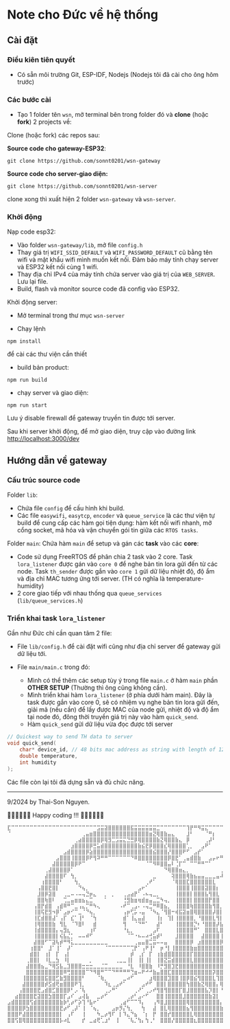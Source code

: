 # Note cho Đức về hệ thống

## Cài đặt

### Điều kiên tiên quyết

- Có sẵn môi trường Git, ESP-IDF, Nodejs (Nodejs tôi đã cài cho ông hôm trước)

### Các bước cài 

- Tạo 1 folder tên `wsn`, mở terminal bên trong folder đó và **clone** (hoặc **fork**) 2 projects về:


Clone (hoặc fork) các repos sau:

**Source code cho gateway-ESP32**:

```shell
git clone https://github.com/sonnt0201/wsn-gateway
```

**Source code cho server-giao diện:**

```shell
git clone https://github.com/sonnt0201/wsn-server
```

clone xong thì xuất hiện 2 folder `wsn-gateway` và `wsn-server`.

### Khởi động

Nạp code esp32:

- Vào folder `wsn-gateway/lib`, mở file `config.h`
- Thay giá trị `WIFI_SSID_DEFAULT` và `WIFI_PASSWORD_DEFAULT` cũ bằng tên wifi và mật khẩu wifi mình muốn kết nối. Đảm bảo máy tính chạy server và ESP32 kết nối cùng 1 wifi.
- Thay địa chỉ IPv4 của máy tính chứa server vào giá trị của `WEB_SERVER`. Lưu lại file.
- Build, flash và monitor source code đã config vào ESP32.

 Khởi động server:

 - Mở terminal trong thư mục `wsn-server`

 - Chạy lệnh 
 
 ```shell
 npm install
 ```

 để cài các thư viện cần thiết

 - build bản product:

 ```shell
npm run build
 ```
- chạy server và giao diện:

```shell
npm run start
```

Lưu ý disable firewall để gateway truyền tin được tới server.

Sau khi server khởi động, để mở giao diện, truy cập vào đường link [http://localhost:3000/dev]()

## Hướng dẫn về gateway

### Cấu trúc source code

Folder `lib`: 
- Chứa file `config` để cấu hình khi build.
- Các file `easywifi`, `easytcp`,  `encoder` và `queue_service` là các thư viện tự build để cung cấp các hàm gọi tiện dụng: hàm kết nối wifi nhanh, mở cổng socket, mã hóa và vận chuyển gói tin giữa các `RTOS tasks`.

Folder `main`: Chứa hàm `main` để setup và gán các **task** vào các **core**:

- Code sử dụng FreeRTOS để phân chia 2 task vào 2 core. Task `lora_listener` được gán vào `core 0` để nghe bản tin lora gửi đến từ các node. Task `th_sender` được gắn vào `core 1` gửi dữ liệu nhiệt độ, độ ẩm và địa chỉ MAC tương ứng tới server. (TH có nghĩa là temperature-humidity)
- 2 core giao tiếp với nhau thống qua `queue_services` (`lib/queue_services.h`)

### Triển khai task `lora_listener`

Gần như Đức chỉ cần quan tâm 2 file:

- File `lib/config.h` để cài đặt wifi cũng như địa chỉ server để gateway gửi dữ liệu tới.

- File `main/main.c` trong đó:
    - Mình có thể thêm các setup tùy ý trong file `main.c` ở hàm `main` phần **OTHER SETUP** (Thường thì ông cũng không cần).
    - Mình triển khai hàm `lora_listener` (ở phía dưới hàm main). Đây là task được gắn vào core 0, sẽ có nhiệm vụ nghe bản tin lora gửi đến, giải mã (nếu cần) để lấy được MAC của node gửi, nhiệt độ và độ ẩm tại node đó, đông thời truyền giá trị này vào hàm `quick_send`.
    - Hàm `quick_send` gửi dữ liệu vừa đọc được tới server

```cpp
// Quickest way to send TH data to server
void quick_send(
    char* device_id, // 48 bits mac address as string with length of 12
    double temperature,
    int humidity
);
```
Các file còn lại tôi đã dựng sẵn và đủ chức năng.

---
9/2024 by Thai-Son Nguyen.

🧑‍💻🧑‍💻🧑‍💻 Happy coding !!! 🧑‍💻🧑‍💻🧑‍💻

```brainfuck
⣏⠉⠉⠉⠉⠉⠉⠉⠉⠉⠉⠉⠉⠉⠉⠉⠉⠉⠉⠉⠉⠉⠉⠉⣩⣭⣽⣿⣿⣿⣿⣿⣿⣯⣭⣭⣭⣭⣭⣭⣉⠉⠉⠉⠉⠉⠉⠉⢹⡟⠛⠻⣭⣍⠉⠉⠉⠉⠉⠉⠉⠉⠉⠉⣩
⠈⠀⠀⠀⠀⠀⠀⠀⠀⠀⠀⠀⠀⠀⠀⠀⠀⠀⠀⠀⢀⣤⣶⣿⣿⣿⣿⣿⣿⣿⣿⣿⣿⣿⣿⣿⣿⣿⣶⣝⢿⣿⣷⣤⣄⠀⠀⠀⣸⠃⠀⠀⠀⠈⠛⡆⠀⠀⠀⠀⠀⠀⣠⠞⠁
⠀⠀⠀⠀⠀⠀⠀⠀⠀⠀⠀⠀⠀⠀⠀⠀⠀⠀⢀⣴⣿⣿⣿⣿⣿⡿⢿⣻⣉⣩⣭⣍⣙⣛⡿⢿⣿⣿⣿⣿⣷⣝⢿⣿⣿⣷⣄⠀⡿⠀⠀⠀⠀⢀⡼⠃⠀⠀⠀⠀⡠⠞⠁⠀⠀
⠀⠀⠀⠀⠀⠀⠀⠀⠀⠀⠀⠀⠀⠀⠀⠀⠀⣰⣿⣿⣿⣿⡿⣛⣥⣾⣿⣿⣿⣿⣿⣿⣿⣿⣿⣷⣮⣟⡿⣿⣿⣿⣎⢿⣿⣿⣿⣿⢁⡀⠀⠀⣠⠟⠁⠀⠀⠀⠀⠀⠀⠀⠀⠀⠀
⠀⠀⠀⠀⠀⠀⠀⠀⠀⠀⠀⠀⠀⠀⠀⣠⣾⣿⣿⣿⣿⡿⣵⣿⣿⣿⣿⣿⣿⣿⣿⣿⣿⣿⣿⣿⣿⣿⣿⣮⣿⣿⣿⡜⣿⣿⣿⠟⠋⠀⣠⡞⠁⠀⠀⠀⠀⠀⣀⣀⠀⠀⠀⠀⠀
⠀⠀⠀⠀⠀⠀⠀⠀⠀⠀⠀⠀⠀⣠⣿⣿⣿⢸⣿⣿⣿⡿⠟⢻⠽⠛⠛⠉⠉⠉⠉⠉⠉⠙⠿⣿⣿⣿⣿⣿⣿⣿⣿⡿⣿⣟⠁⢀⣤⣾⣿⣷⠀⠀⣠⡤⠖⠛⢉⡏⠀⠀⠀⠀⠀
⠀⠀⠀⠀⠀⠀⠀⠀⠀⠀⠀⠀⣼⣿⣿⣿⣿⣿⡿⠟⠉⠀⠀⠀⠀⠀⠀⠀⠀⠀⠀⠀⠀⠀⠀⠀⠀⠈⠉⠻⠿⣿⣿⣤⠇⢈⡏⠉⠀⠉⠉⠛⠛⠉⠁⠀⠀⠀⢸⠇⠀⠀⠀⠀⠀
⠀⠀⠀⠀⠀⠀⠀⠀⠀⠀⢀⣼⣿⣿⣿⣿⡿⠁⠀⠀⠀⠀⠀⠀⠀⠀⠀⠀⠀⠀⠀⠀⠀⠀⠀⠀⠀⠀⠀⠀⠀⠀⠙⢿⣿⣿⣶⣄⡀⠀⠀⠀⠀⠀⠀⠀⠀⢀⣾⠀⠀⠀⠀⠀⠀
⠀⠀⠀⠀⠀⠀⠀⠀⠀⠀⣼⣿⣿⣿⣿⠏⠀⢳⡀⠀⠀⠀⠀⠀⠀⠀⠀⠀⠀⠀⠀⠀⠀⠀⠀⠀⠀⠀⠀⣀⠀⠀⠀⠀⢽⣿⣿⣿⢿⣷⣦⣤⣤⣀⣀⣀⣤⠼⠃⠀⠀⠀⠀⠀⠀
⠀⠀⠀⠀⠀⠀⠀⠀⠀⢰⣿⣿⣿⣿⠃⠀⠀⠀⢳⡀⠀⠀⠀⠀⠀⠀⠀⠀⠀⠀⠀⠀⠀⠀⠀⠀⠀⢀⠞⠁⠀⠀⠀⠀⠈⢿⣿⣿⣏⣿⣿⣿⣿⣿⣿⣇⠀⠀⠀⠀⠀⠀⠀⠀⠀
⠀⠀⠀⠀⠀⠀⠀⠀⢠⣿⣿⣟⣿⡇⠀⠀⠀⠀⠀⠙⢦⡀⠀⠀⠀⠀⠀⠀⠀⠀⠀⠀⠀⠀⠀⣠⠖⠁⠀⠀⠀⠀⠀⠀⠀⢸⣿⣿⣿⢸⣿⣿⣿⣽⣿⣿⡆⠀⠀⠀⠀⠀⠀⠀⠀
⠀⠀⠀⠀⠀⠀⠀⠀⣸⣿⡿⣽⣿⠀⠀⢀⣀⠤⠠⠤⢤⣙⡶⣄⠀⠀⡀⠀⡀⠀⠀⢀⣠⣴⡟⠁⠠⠦⢤⣀⡀⠀⠀⠀⠀⢸⣿⣿⣿⡇⣿⣿⣿⣧⢻⣿⣇⠀⠀⠀⠀⠀⠀⠀⠀
⠀⠀⠀⠀⠀⠀⠀⠀⣿⣿⢷⣿⠇⠀⠀⢉⣀⣤⣶⣶⣦⣄⣉⠀⠀⠀⠁⠀⠀⠀⠀⢘⣻⣷⣶⢶⣾⣶⣤⣀⣉⠳⢤⡀⠀⢸⣿⣿⣿⡇⣿⣿⣿⣿⡟⣿⣿⠀⠀⠀⠀⠀⠀⠀⠀
⠀⠀⠀⠀⠀⠀⠀⢠⣿⡟⣾⣿⠀⢠⣾⠿⠛⠉⣀⢠⣄⡉⠛⠳⢄⠀⠀⠀⠀⠀⠠⠞⠉⢀⣠⠄⠠⢤⣉⠛⠿⣿⣦⡀⠀⢸⣿⣿⣿⢷⣿⣿⣿⣿⣷⢻⣿⡀⠀⠀⠀⠀⠀⠀⠀
⠀⠀⠀⠀⠀⠀⠀⢸⣿⢯⣟⣻⠲⡿⠁⣠⡶⠊⠉⣀⠈⠙⢦⡀⠀⠀⠀⠀⠀⠀⠀⢠⡶⢋⡥⠠⣤⠀⠈⠳⣄⠈⢻⣿⠒⢾⣯⣽⣶⣿⢿⣿⣿⣿⣿⡼⣿⡇⠀⠀⠀⠀⠀⠀⠀
⠀⠀⠀⠀⠀⠀⠀⢸⣏⣾⣿⣿⣼⠁⢠⡏⠀⣎⠁⢸⠃⠀⠈⢳⠀⠀⠀⠀⠀⠀⠀⣾⠁⢸⣄⣤⣼⠀⠀⠀⢸⡆⠀⢹⡇⢸⣿⣿⣿⣿⡀⠘⣿⣿⣿⣇⢻⡇⠀⠀⠀⠀⠀⠀⠀
⠀⠀⠀⠀⠀⠀⠀⢸⢿⣿⣿⣿⣷⠀⢻⣇⠀⠈⠹⣿⠇⠀⠀⣾⠀⠀⠀⠀⠀⠀⠀⢻⠀⠀⠈⠙⠛⠁⠀⠀⣼⠃⠀⠀⠀⢸⣿⣿⣿⣿⡙⠆⠘⣿⣿⣿⡼⣧⠀⠀⠀⠀⠀⠀⠀
⠀⠀⠀⠀⠀⠀⠀⢸⣾⣿⣿⣿⣿⡄⢤⣻⣆⠀⠀⠀⠀⠀⢰⠏⠀⠀⠀⠀⠀⠀⠀⠘⣆⡀⠀⠀⠀⠀⠀⣠⠏⠀⠀⠀⠀⢸⣿⣿⣿⣿⠛⠁⠀⣿⣿⣿⣇⣿⡀⠀⠀⠀⠀⠀⠀
⠀⠀⠀⠀⠀⠀⠀⢸⣿⣿⣿⣿⣿⡇⢮⣧⣌⡁⠀⠤⠤⠾⠋⠀⠀⠀⠀⠀⠀⠀⠀⠀⠈⠉⠐⠦⠤⠴⢚⣥⡾⠃⠀⠀⠀⣸⣿⣿⣿⣿⠀⠀⣼⣿⣿⣿⣿⢸⡇⠀⠀⠀⠀⠀⠀
⠀⠀⠀⠀⠀⠀⠀⣼⣿⣿⠋⠉⣽⢧⡾⠛⠻⣅⣀⣀⣀⣀⣀⣀⣀⣀⣀⠀⠀⠀⠀⠀⠀⠀⢀⣤⣤⣿⣉⣭⠤⠤⣤⠀⠀⣿⣿⣿⣿⡿⠀⣰⣿⣿⣿⣿⣿⡿⡇⠀⠀⠀⠀⠀⠀
⠀⠀⠀⠀⠀⠀⢰⣿⣿⠃⠀⣸⠁⢸⠁⠀⡼⠁⠀⠀⠀⠀⠀⠀⠀⠀⠈⠉⠉⠉⠉⠉⠉⢉⡟⠁⢠⠟⢸⠃⠀⡶⠘⡇⢸⣿⣿⣿⣿⣷⣶⣿⣿⣿⣿⣿⣿⣿⡁⠀⠀⠀⠀⠀⠀
⠀⠀⠀⠀⠀⠀⣾⣿⡇⠀⢰⡇⠀⡏⠀⢠⡇⠀⠀⠀⠀⠀⠀⠀⠀⠀⠀⠀⠀⠀⠀⠀⠀⡾⠀⢀⡎⠀⡏⠀⢰⣷⣾⣿⣿⣿⣿⣿⣿⡏⣿⣿⣿⣿⣿⣿⣿⣿⡇⠀⠀⠀⠀⠀⠀
⠀⠀⠀⠀⠀⢀⣿⣿⡇⠀⠸⣇⣀⣳⠀⠸⡇⠀⠀⠀⠀⠀⡀⠀⠀⠀⠀⠀⠀⢀⣀⣀⢸⡇⠀⢸⡇⢸⡇⠀⢸⣿⣝⣭⣾⣿⣿⣿⣿⣇⣿⣿⣿⣿⣿⣿⣿⣿⣿⠀⠀⠀⠀⠀⠀
⠀⠀⠀⠀⠀⣼⣿⣿⣿⣦⣀⠙⢿⣫⣧⣀⣹⣿⣿⣿⣒⣒⣒⣀⣀⣈⣉⣀⣀⣀⣀⠀⠘⣇⠀⠸⣿⣿⣷⠀⠸⡛⣻⣿⣹⣟⣿⣿⣿⣿⣿⣿⣿⣿⣿⣿⣿⣿⣿⡇⠀⠀⠀⠀⠀
⠀⠀⠀⠀⠀⣿⣿⣿⣿⣿⣿⣿⣿⣿⣿⠿⢛⣿⣿⣿⣿⠉⠙⠻⣿⠛⠉⠉⠙⠛⠛⠛⠛⢙⣶⠤⠟⠚⠚⣷⣤⣿⣿⣏⣿⣿⣿⣿⣿⣿⣿⣿⣿⣿⣿⡽⣿⣿⣿⣿⡄⠀⠀⠀⠀
⠀⠀⠀⠀⢸⣿⣿⣿⣿⣿⣯⣿⣿⣋⣷⣻⣿⣿⣿⣿⠃⠀⠀⠀⠈⢷⡀⠀⠀⠀⠀⣀⠴⠋⠀⠀⠀⠀⣰⢿⣿⣿⣿⣹⣿⣿⢸⣿⡿⣿⣮⢻⣿⣿⣿⣇⢹⣿⣿⣿⣿⣄⠀⠀⠀
⠀⠀⠀⠀⣼⣿⣿⣿⣿⣿⡾⣫⣾⢟⣶⣿⣿⣿⠟⢹⡀⠀⠀⠀⠀⠀⠹⣆⢀⣠⠞⠁⠀⠀⠀⠀⣠⠞⠋⠀⣿⣿⡇⣿⣿⣿⣿⣿⢳⣿⣿⣷⣝⢿⣿⣿⡄⢿⣿⣿⣿⣿⣆⠀⠀
⠀⠀⠀⢠⣿⣿⣿⣿⣟⣠⣾⣿⣋⣿⣿⣿⡿⠃⡠⠈⢧⠀⠀⠀⠀⠀⢀⡠⠛⠁⠀⠀⠀⠀⢀⠜⠁⢀⡠⠞⢻⣿⢻⣿⣿⣿⡏⣿⣸⣿⣿⣿⣿⣧⡹⣿⡇⠘⣿⣿⣿⣿⣿⣧⠀
⠀⠀⣴⣿⣿⣿⣿⣟⣽⣿⣿⣳⣿⣿⣿⡏⣠⠎⠀⣠⢼⣧⠀⠀⣀⡴⠋⠀⠀⠀⠀⠀⢀⡴⠃⣠⠔⠋⠀⠀⣿⣿⢸⣿⣿⣿⣿⣸⣿⣿⣿⣿⣿⣿⣷⣽⡇⠀⢹⣿⣿⣿⣿⣿⡆
⣠⣾⣿⣿⣿⣿⢫⣾⣿⣿⣿⣿⣿⣿⣷⡷⢃⡴⠋⡵⢹⠘⣧⠖⠁⠀⠀⠀⠀⠀⢀⣴⠋⠉⠉⠹⡄⠀⠀⢠⠻⣿⣸⣿⣿⣿⣿⣿⢿⣿⣿⣿⣿⣿⣿⣿⣿⡄⠈⣿⣿⣿⣿⣿⣿
⣿⣿⣿⣿⡿⣳⣿⣿⣿⣿⣿⣿⣿⣿⣟⡴⠋⢀⡼⠁⢸⠀⠈⢦⡀⠀⠀⠀⣠⡶⡻⡌⢳⡀⠀⠀⢳⠀⠀⣼⠀⣿⣇⢿⣿⣿⣿⣿⣦⢻⣿⣿⣿⣿⣿⣿⣿⣷⡄⢹⣿⣿⣿⣿⣿
⣿⣿⣿⠟⣼⣿⣿⣿⣿⣿⣿⣿⣿⣿⡇⠀⢠⠏⠀⠀⢸⠀⠀⠀⠳⣀⡴⢻⠏⠀⡇⠹⣄⠙⣦⠀⠈⡆⠀⡟⠀⣿⣿⡞⣿⣿⣿⣿⣿⣇⢿⣿⣿⣿⣿⣿⣿⣿⣷⣤⣿⣿⣿⣿⣿
⣿⣿⢫⣿⢿⣿⣿⣿⣿⣿⣿⣿⣿⣿⡧⠴⣇⠀⠀⠀⡞⠀⣀⣴⢟⢁⣰⠃⠀⢸⠀⠀⠈⢧⡈⢳⡄⢳⢀⠃⠀⣿⣿⣿⡜⣿⣿⣿⣿⣿⣆⣿⣿⣿⣿⣿⣿⣿⣿⣿⡝⣿⣿⣿⣿
```





